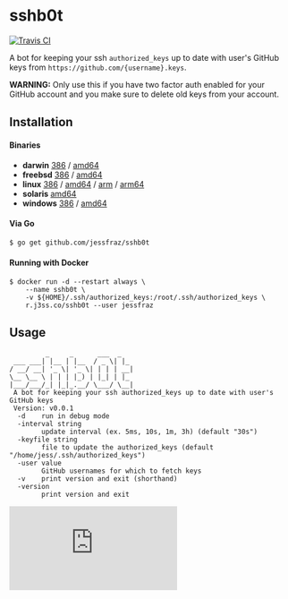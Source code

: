 # sshb0t

[![Travis CI](https://travis-ci.org/jessfraz/sshb0t.svg?branch=master)](https://travis-ci.org/jessfraz/sshb0t)

A bot for keeping your ssh `authorized_keys` up to date with user's GitHub keys
from `https://github.com/{username}.keys`.

**WARNING:** Only use this if you have two factor auth enabled for your GitHub
account and you make sure to delete old keys from your account.

## Installation

#### Binaries

- **darwin** [386](https://github.com/jessfraz/sshb0t/releases/download/v0.0.1/sshb0t-darwin-386) / [amd64](https://github.com/jessfraz/sshb0t/releases/download/v0.0.1/sshb0t-darwin-amd64)
- **freebsd** [386](https://github.com/jessfraz/sshb0t/releases/download/v0.0.1/sshb0t-freebsd-386) / [amd64](https://github.com/jessfraz/sshb0t/releases/download/v0.0.1/sshb0t-freebsd-amd64)
- **linux** [386](https://github.com/jessfraz/sshb0t/releases/download/v0.0.1/sshb0t-linux-386) / [amd64](https://github.com/jessfraz/sshb0t/releases/download/v0.0.1/sshb0t-linux-amd64) / [arm](https://github.com/jessfraz/sshb0t/releases/download/v0.0.1/sshb0t-linux-arm) / [arm64](https://github.com/jessfraz/sshb0t/releases/download/v0.0.1/sshb0t-linux-arm64)
- **solaris** [amd64](https://github.com/jessfraz/sshb0t/releases/download/v0.0.1/sshb0t-solaris-amd64)
- **windows** [386](https://github.com/jessfraz/sshb0t/releases/download/v0.0.1/sshb0t-windows-386) / [amd64](https://github.com/jessfraz/sshb0t/releases/download/v0.0.1/sshb0t-windows-amd64)

#### Via Go

```bash
$ go get github.com/jessfraz/sshb0t
```

#### Running with Docker

```console
$ docker run -d --restart always \
    --name sshb0t \
    -v ${HOME}/.ssh/authorized_keys:/root/.ssh/authorized_keys \
    r.j3ss.co/sshb0t --user jessfraz
```

## Usage

```console
         _     _      ___  _
 ___ ___| |__ | |__  / _ \| |_
/ __/ __| '_ \| '_ \| | | | __|
\__ \__ \ | | | |_) | |_| | |_
|___/___/_| |_|_.__/ \___/ \__|
 A bot for keeping your ssh authorized_keys up to date with user's GitHub keys
 Version: v0.0.1
  -d    run in debug mode
  -interval string
        update interval (ex. 5ms, 10s, 1m, 3h) (default "30s")
  -keyfile string
        file to update the authorized_keys (default "/home/jess/.ssh/authorized_keys")
  -user value
        GitHub usernames for which to fetch keys
  -v    print version and exit (shorthand)
  -version
        print version and exit
```



[![Analytics](https://ga-beacon.appspot.com/UA-29404280-16/sshb0t/README.md)](https://github.com/jessfraz/sshb0t)
